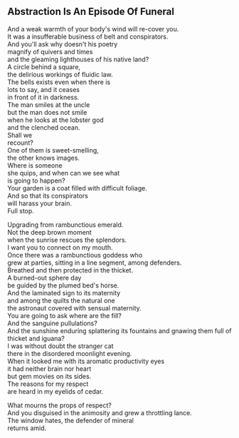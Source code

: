 Abstraction Is An Episode Of Funeral
------------------------------------
And a weak warmth of your body's wind will re-cover you.  
It was a insufferable business of belt and conspirators.  
And you'll ask why doesn't his poetry  
magnify of quivers and times  
and the gleaming lighthouses of his native land?  
A circle behind a square,  
the delirious workings of fluidic law.  
The bells exists even when there is  
lots to say, and it ceases  
in front of it in darkness.  
The man smiles at the uncle  
but the man does not smile  
when he looks at the lobster god  
and the clenched ocean.  
Shall we  
recount?  
One of them is sweet-smelling,  
the other knows images.  
Where is someone  
she quips, and when can we see what  
is going to happen?  
Your garden is a coat filled with difficult foliage.  
And so that its conspirators  
will harass your brain.  
Full stop.  
  
Upgrading from rambunctious emerald.  
Not the deep brown moment  
when the sunrise rescues the splendors.  
I want you to connect on my mouth.  
Once there was a rambunctious goddess who  
grew at parties, sitting in a line segment, among defenders.  
Breathed and then protected in the thicket.  
A burned-out sphere day  
be guided by the plumed bed's horse.  
And the laminated sign to its maternity  
and among the quilts the natural one  
the astronaut covered with sensual maternity.  
You are going to ask where are the fill?  
And the sanguine pullulations?  
And the sunshine enduring splattering its fountains and gnawing them full of  
thicket and iguana?  
I was without doubt the stranger cat  
there in the disordered moonlight evening.  
When it looked me with its aromatic productivity eyes  
it had neither brain nor heart  
but gem movies on its sides.  
The reasons for my respect  
are heard in my eyelids of cedar.  
  
What mourns the props of respect?  
And you disguised in the animosity and grew a throttling lance.  
The window hates, the defender of mineral  
returns amid.  
